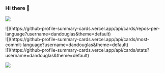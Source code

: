 ### Hi there 👋

<!--
**dandouglas/dandouglas** is a ✨ _special_ ✨ repository because its `README.md` (this file) appears on your GitHub profile.

Here are some ideas to get you started:

- 🔭 I’m currently working on ...
- 🌱 I’m currently learning ...
- 👯 I’m looking to collaborate on ...
- 🤔 I’m looking for help with ...
- 💬 Ask me about ...
- 📫 How to reach me: ...
- 😄 Pronouns: ...
- ⚡ Fun fact: ...
-->

![](https://github-profile-summary-cards.vercel.app/api/cards/profile-details?username=dandouglas&theme=default)

<div style="display: inline-block">
![](https://github-profile-summary-cards.vercel.app/api/cards/repos-per-language?username=dandouglas&theme=default)
</div>
<div style="display: inline-block">
![](https://github-profile-summary-cards.vercel.app/api/cards/most-commit-language?username=dandouglas&theme=default)
</div>
![](https://github-profile-summary-cards.vercel.app/api/cards/stats?username=dandouglas&theme=default)

![](https://github-profile-summary-cards.vercel.app/api/cards/productive-time?username=dandouglas&theme=default)
